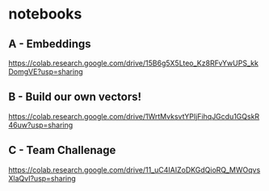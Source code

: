 # notebooks

## A - Embeddings
https://colab.research.google.com/drive/15B6g5X5Lteo_Kz8RFvYwUPS_kkDomgVE?usp=sharing

## B - Build our own vectors!
https://colab.research.google.com/drive/1WrtMvksvtYPIjFihqJGcdu1GQskR46uw?usp=sharing

## C - Team Challenage
https://colab.research.google.com/drive/11_uC4IAIZoDKGdQioRQ_MWOqvsXlaQvI?usp=sharing



